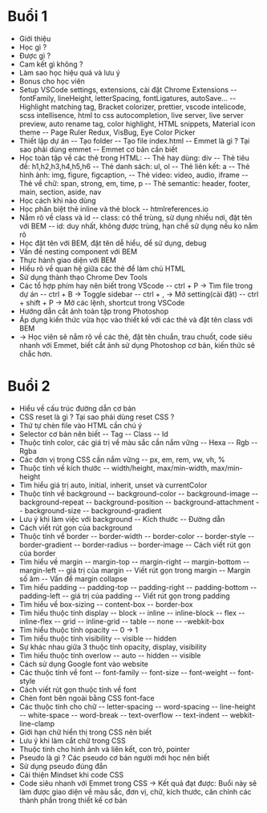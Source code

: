 # Buổi 1

- Giới thiệu
- Học gì ?
- Được gì ?
- Cam kết gì không ?
- Làm sao học hiệu quả và lưu ý
- Bonus cho học viên
- Setup VSCode settings, extensions, cài đặt Chrome Extensions
  -- fontFamily, lineHeight, letterSpacing, fontLigatures, autoSave...
  -- Highlight matching tag, Bracket colorizer, prettier, vscode intelicode, scss intellisence, html to css autocompletion, live server, live server preview, auto rename tag, color highlight, HTML snippets, Material icon theme
  -- Page Ruler Redux, VisBug, Eye Color Picker
- Thiết lập dự án
  -- Tạo folder
  -- Tạo file index.html
  -- Emmet là gì ? Tại sao phải dùng emmet
  -- Emmet cơ bản cần biết
- Học toàn tập về các thẻ trong HTML:
  -- Thẻ hay dùng: div
  -- Thẻ tiêu đề: h1,h2,h3,h4,h5,h6
  -- Thẻ danh sách: ul, ol
  -- Thẻ liên kết: a
  -- Thẻ hình ảnh: img, figure, figcaption,
  -- Thẻ video: video, audio, iframe
  -- Thẻ về chữ: span, strong, em, time, p
  -- Thẻ semantic: header, footer, main, section, aside, nav
- Học cách khi nào dùng
- Học phân biệt thẻ inline và thẻ block
  -- htmlreferences.io
- Nắm rõ về class và id
  -- class: có thể trùng, sử dụng nhiều nơi, đặt tên với BEM
  -- id: duy nhất, không được trùng, hạn chế sử dụng nếu ko nắm rõ
- Học đặt tên với BEM, đặt tên dễ hiểu, dể sử dụng, debug
- Vấn đề nesting component với BEM
- Thực hành giao diện với BEM
- Hiểu rõ về quan hệ giữa các thẻ để làm chủ HTML
- Sử dụng thành thạo Chrome Dev Tools
- Các tổ hợp phím hay nên biết trong VScode
  -- ctrl + P -> Tìm file trong dự án
  -- ctrl + B -> Toggle sidebar
  -- ctrl + , -> Mở setting(cài đặt)
  -- ctrl + shift + P -> Mở các lệnh, shortcut trong VSCode
- Hướng dẫn cắt ảnh toàn tập trong Photoshop
- Áp dụng kiến thức vừa học vào thiết kế với các thẻ và đặt tên class với BEM
- -> Học viên sẽ nắm rõ về các thẻ, đặt tên chuẩn, trau chuốt, code siêu nhanh với Emmet, biết cắt ảnh sử dụng Photoshop cơ bản, kiến thức sẽ chắc hơn.

# Buổi 2

- Hiểu về cấu trúc đường dẫn cơ bản
- CSS reset là gì ? Tại sao phải dùng reset CSS ?
- Thứ tự chèn file vào HTML cần chú ý
- Selector cơ bản nên biết
  -- Tag
  -- Class
  -- Id
- Thuộc tính color, các giá trị về màu sắc cần nắm vững
  -- Hexa
  -- Rgb
  -- Rgba
- Các đơn vị trong CSS cần nắm vững
  -- px, em, rem, vw, vh, %
- Thuộc tính về kích thước
  -- width/height, max/min-width, max/min-height
- Tìm hiểu giá trị auto, initial, inherit, unset và currentColor
- Thuộc tính về background
  -- background-color
  -- background-image
  -- background-repeat
  -- background-position
  -- background-attachment
  -- background-size
  -- background-gradient
- Lưu ý khi làm việc với background
  -- Kích thước
  -- Đường dẫn
- Cách viết rút gọn của background
- Thuộc tính về border
  -- border-width
  -- border-color
  -- border-style
  -- border-gradient
  -- border-radius
  -- border-image
  -- Cách viết rút gọn của border
- Tìm hiểu về margin
  -- margin-top
  -- margin-right
  -- margin-bottom
  -- margin-left
  -- giá trị của margin
  -- Viết rút gọn trong margin
  -- Margin số âm
  -- Vấn đề margin collapse
- Tìm hiểu padding
  -- padding-top
  -- padding-right
  -- padding-bottom
  -- padding-left
  -- giá trị của padding
  -- Viết rút gọn trong padding
- Tìm hiểu về box-sizing
  -- content-box
  -- border-box
- Tìm hiểu thuộc tính display
  -- block
  -- inline
  -- inline-block
  -- flex
  -- inline-flex
  -- grid
  -- inline-grid
  -- table
  -- none
  -- -webkit-box
- Tìm hiểu thuộc tính opacity
  -- 0 -> 1
- Tìm hiểu thuộc tính visibility
  -- visible
  -- hidden
- Sự khác nhau giữa 3 thuộc tính opacity, display, visibility
- Tìm hiểu thuộc tính overlow
  -- auto
  -- hidden
  -- visible
- Cách sử dụng Google font vào website
- Các thuộc tính về font
  -- font-family
  -- font-size
  -- font-weight
  -- font-style
- Cách viết rút gọn thuộc tính về font
- Chèn font bên ngoài bằng CSS font-face
- Các thuộc tính cho chữ
  -- letter-spacing
  -- word-spacing
  -- line-height
  -- white-space
  -- word-break
  -- text-overflow
  -- text-indent
  -- webkit-line-clamp
- Giới hạn chữ hiển thị trong CSS nên biết
- Lưu ý khi làm cắt chữ trong CSS
- Thuộc tính cho hình ảnh và liên kết, con trỏ, pointer
- Pseudo là gì ? Các pseudo cơ bản người mới học nên biết
- Sử dụng pseudo đúng đắn
- Cải thiện Mindset khi code CSS
- Code siêu nhanh với Emmet trong CSS
  -> Kết quả đạt được: Buổi này sẽ làm được giao diện về màu sắc, đơn vị, chữ, kích thước, căn chỉnh các thành phần trong thiết kế cơ bản
